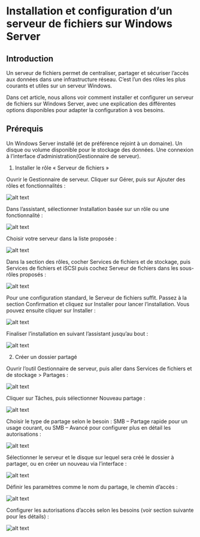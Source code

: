 # Installation et configuration d’un serveur de fichiers sur Windows Server

## Introduction

Un serveur de fichiers permet de centraliser, partager et sécuriser l’accès aux données dans une infrastructure réseau. C’est l’un des rôles les plus courants et utiles sur un serveur Windows. 

Dans cet article, nous allons voir comment installer et configurer un serveur de fichiers sur Windows Server, avec une explication des différentes options disponibles pour adapter la configuration à vos besoins.

## Prérequis

Un Windows Server installé (et de préférence rejoint à un domaine). Un disque ou volume disponible pour le stockage des données. Une connexion à l’interface d’administration(Gestionnaire de serveur).


1. Installer le rôle « Serveur de fichiers »

Ouvrir le Gestionnaire de serveur.
Cliquer sur Gérer, puis sur Ajouter des rôles et fonctionnalités :

![alt text](docs/images/srvdefichier/image.png)

Dans l’assistant, sélectionner Installation basée sur un rôle ou une fonctionnalité :

![alt text](docs/images/srvdefichier/image-1.png)

Choisir votre serveur dans la liste proposée :

![alt text](docs/images/srvdefichier/image-2.png)

Dans la section des rôles, cocher Services de fichiers et de stockage, puis Services de fichiers et iSCSI puis cochez Serveur de fichiers dans les sous-rôles proposés :

![alt text](docs/images/srvdefichier/image-3.png)

Pour une configuration standard, le Serveur de fichiers suffit.
Passez à la section Confirmation et cliquez sur Installer pour lancer l’installation.
Vous pouvez ensuite cliquer sur Installer :

![alt text](docs/images/srvdefichier/image-4.png)

Finaliser l’installation en suivant l’assistant jusqu’au bout :

![alt text](docs/images/srvdefichier/image-5.png)

2. Créer un dossier partagé

Ouvrir l’outil Gestionnaire de serveur, puis aller dans Services de fichiers et de stockage > Partages :

![alt text](docs/images/srvdefichier/image-6.png)

Cliquer sur Tâches, puis sélectionner Nouveau partage :

![alt text](docs/images/srvdefichier/image-7.png)

Choisir le type de partage selon le besoin : SMB – Partage rapide pour un usage courant, ou SMB – Avancé pour configurer plus en détail les autorisations :

![alt text](docs/images/srvdefichier/image-8.png)

Sélectionner le serveur et le disque sur lequel sera créé le dossier à partager, ou en créer un nouveau via l’interface :

![alt text](docs/images/srvdefichier/image-9.png)

Définir les paramètres comme le nom du partage, le chemin d’accès :

![alt text](docs/images/srvdefichier/image-10.png)

Configurer les autorisations d’accès selon les besoins (voir section suivante pour les détails) :

![alt text](docs/images/srvdefichier/image-11.png)